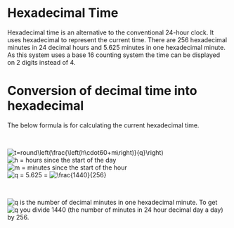 # Hexadecimal Time
Hexadecimal time is an alternative to the conventional 24-hour clock. It uses hexadecimal to represent the current time. There are 256 hexadecimal minutes in 24 decimal hours and 5.625 minutes in one hexadecimal minute. As this system uses a base 16 counting system the time can be displayed on 2 digits instead of 4.

# Conversion of decimal time into hexadecimal
<p>The below formula is for calculating the current hexadecimal time.</p><br>
<p><img src="https://tex.s2cms.ru/svg/t%3Dround%5Cleft(%5Cfrac%7B%5Cleft(h%5Ccdot60%2Bm%5Cright)%7D%7Bq%7D%5Cright)" alt="t=round\left(\frac{\left(h\cdot60+m\right)}{q}\right)" /><br>
<img src="https://tex.s2cms.ru/svg/h" alt="h" /> = hours since the start of the day<br>
<img src="https://tex.s2cms.ru/svg/m" alt="m" /> = minutes since the start of the hour<br>
<img src="https://tex.s2cms.ru/svg/q" alt="q" /> = 5.625 = <img src="https://tex.s2cms.ru/svg/%5Cfrac%7B1440%7D%7B256%7D" alt="\frac{1440}{256}" /></p><br>
<p><img src="https://tex.s2cms.ru/svg/q" alt="q" /> is the number of decimal minutes in one hexadecimal minute. To get <img src="https://tex.s2cms.ru/svg/q" alt="q" /> you divide 1440 (the number of minutes in 24 hour decimal day a day) by 256.</p>
